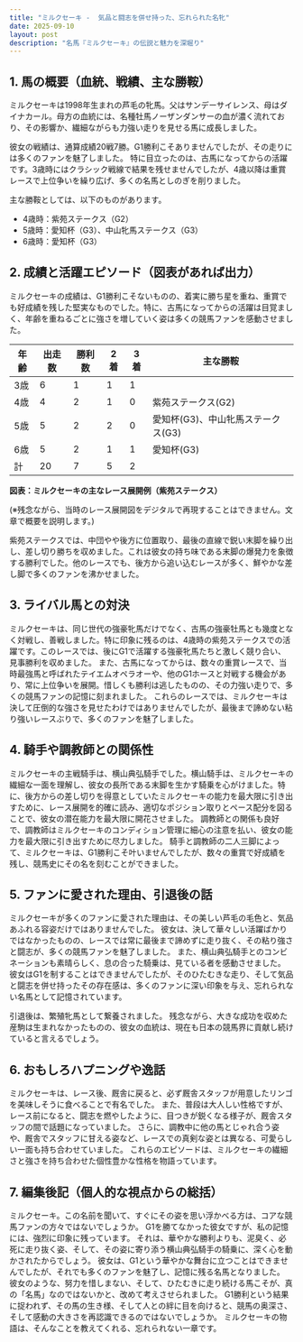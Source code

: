 ```yaml
---
title: "ミルクセーキ -  気品と闘志を併せ持った、忘れられた名牝"
date: 2025-09-10
layout: post
description: "名馬『ミルクセーキ』の伝説と魅力を深堀り"
---
```


## 1. 馬の概要（血統、戦績、主な勝鞍）

ミルクセーキは1998年生まれの芦毛の牝馬。父はサンデーサイレンス、母はダイナカール。母方の血統には、名種牡馬ノーザンダンサーの血が濃く流れており、その影響か、繊細ながらも力強い走りを見せる馬に成長しました。  

彼女の戦績は、通算成績20戦7勝。G1勝利こそありませんでしたが、その走りには多くのファンを魅了しました。  特に目立ったのは、古馬になってからの活躍です。3歳時にはクラシック戦線で結果を残せませんでしたが、4歳以降は重賞レースで上位争いを繰り広げ、多くの名馬としのぎを削りました。

主な勝鞍としては、以下のものがあります。

* 4歳時：紫苑ステークス（G2）
* 5歳時：愛知杯（G3）、中山牝馬ステークス（G3）
* 6歳時：愛知杯（G3）


## 2. 成績と活躍エピソード（図表があれば出力）

ミルクセーキの成績は、G1勝利こそないものの、着実に勝ち星を重ね、重賞でも好成績を残した堅実なものでした。特に、古馬になってからの活躍は目覚ましく、年齢を重ねるごとに強さを増していく姿は多くの競馬ファンを感動させました。

| 年齢 | 出走数 | 勝利数 | 2着 | 3着 | 主な勝鞍 |
|---|---|---|---|---|---|
| 3歳 | 6 | 1 | 1 | 1 |  |
| 4歳 | 4 | 2 | 1 | 0 | 紫苑ステークス(G2) |
| 5歳 | 5 | 2 | 2 | 0 | 愛知杯(G3)、中山牝馬ステークス(G3) |
| 6歳 | 5 | 2 | 1 | 1 | 愛知杯(G3) |
| 計 | 20 | 7 | 5 | 2 |  |


**図表：ミルクセーキの主なレース展開例（紫苑ステークス）**

(※残念ながら、当時のレース展開図をデジタルで再現することはできません。文章で概要を説明します。)

紫苑ステークスでは、中団やや後方に位置取り、最後の直線で鋭い末脚を繰り出し、差し切り勝ちを収めました。これは彼女の持ち味である末脚の爆発力を象徴する勝利でした。他のレースでも、後方から追い込むレースが多く、鮮やかな差し脚で多くのファンを沸かせました。


## 3. ライバル馬との対決

ミルクセーキは、同じ世代の強豪牝馬だけでなく、古馬の強豪牡馬とも幾度となく対戦し、善戦しました。特に印象に残るのは、4歳時の紫苑ステークスでの活躍です。このレースでは、後にG1で活躍する強豪牝馬たちと激しく競り合い、見事勝利を収めました。  また、古馬になってからは、数々の重賞レースで、当時最強馬と呼ばれたテイエムオペラオーや、他のG1ホースと対戦する機会があり、常に上位争いを展開。惜しくも勝利は逃したものの、その力強い走りで、多くの競馬ファンの記憶に刻まれました。  これらのレースでは、ミルクセーキは決して圧倒的な強さを見せたわけではありませんでしたが、最後まで諦めない粘り強いレースぶりで、多くのファンを魅了しました。


## 4. 騎手や調教師との関係性

ミルクセーキの主戦騎手は、横山典弘騎手でした。横山騎手は、ミルクセーキの繊細な一面を理解し、彼女の長所である末脚を生かす騎乗を心がけました。特に、後方からの差し切りを得意としていたミルクセーキの能力を最大限に引き出すために、レース展開を的確に読み、適切なポジション取りとペース配分を図ることで、彼女の潜在能力を最大限に開花させました。  調教師との関係も良好で、調教師はミルクセーキのコンディション管理に細心の注意を払い、彼女の能力を最大限に引き出すために尽力しました。  騎手と調教師の二人三脚によって、ミルクセーキは、G1勝利こそ叶いませんでしたが、数々の重賞で好成績を残し、競馬史にその名を刻むことができました。


## 5. ファンに愛された理由、引退後の話

ミルクセーキが多くのファンに愛された理由は、その美しい芦毛の毛色と、気品あふれる容姿だけではありませんでした。  彼女は、決して華々しい活躍ばかりではなかったものの、レースでは常に最後まで諦めずに走り抜く、その粘り強さと闘志が、多くの競馬ファンを魅了しました。  また、横山典弘騎手とのコンビネーションも素晴らしく、息の合った騎乗は、見ている者を感動させました。  彼女はG1を制することはできませんでしたが、そのひたむきな走り、そして気品と闘志を併せ持ったその存在感は、多くのファンに深い印象を与え、忘れられない名馬として記憶されています。

引退後は、繁殖牝馬として繋養されました。  残念ながら、大きな成功を収めた産駒は生まれなかったものの、彼女の血統は、現在も日本の競馬界に貢献し続けていると言えるでしょう。


## 6. おもしろハプニングや逸話

ミルクセーキは、レース後、厩舎に戻ると、必ず厩舎スタッフが用意したリンゴを美味しそうに食べることで有名でした。  また、普段は大人しい性格ですが、レース前になると、闘志を燃やしたように、目つきが鋭くなる様子が、厩舎スタッフの間で話題になっていました。  さらに、調教中に他の馬とじゃれ合う姿や、厩舎でスタッフに甘える姿など、レースでの真剣な姿とは異なる、可愛らしい一面も持ち合わせていました。  これらのエピソードは、ミルクセーキの繊細さと強さを持ち合わせた個性豊かな性格を物語っています。


## 7. 編集後記（個人的な視点からの総括）

ミルクセーキ。この名前を聞いて、すぐにその姿を思い浮かべる方は、コアな競馬ファンの方々ではないでしょうか。  G1を勝てなかった彼女ですが、私の記憶には、強烈に印象に残っています。  それは、華やかな勝利よりも、泥臭く、必死に走り抜く姿、そして、その姿に寄り添う横山典弘騎手の騎乗に、深く心を動かされたからでしょう。  彼女は、G1という華やかな舞台に立つことはできませんでしたが、それでも多くのファンを魅了し、記憶に残る名馬となりました。  彼女のような、努力を惜しまない、そして、ひたむきに走り続ける馬こそが、真の「名馬」なのではないかと、改めて考えさせられました。  G1勝利という結果に捉われず、その馬の生き様、そして人との絆に目を向けると、競馬の奥深さ、そして感動の大きさを再認識できるのではないでしょうか。  ミルクセーキの物語は、そんなことを教えてくれる、忘れられない一章です。
